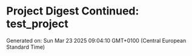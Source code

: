 # Project Digest Continued: test_project
Generated on: Sun Mar 23 2025 09:04:10 GMT+0100 (Central European Standard Time)

